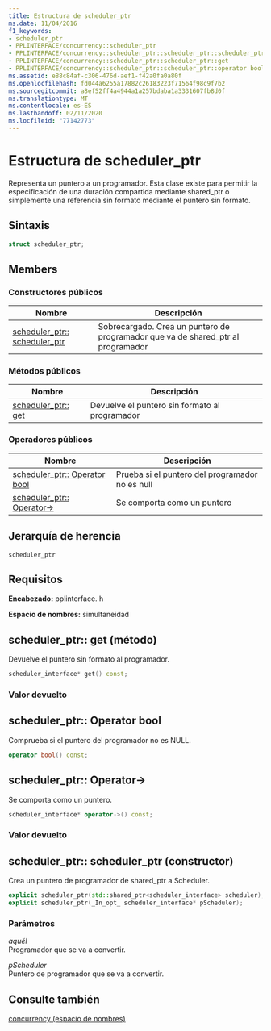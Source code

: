 ```yaml
---
title: Estructura de scheduler_ptr
ms.date: 11/04/2016
f1_keywords:
- scheduler_ptr
- PPLINTERFACE/concurrency::scheduler_ptr
- PPLINTERFACE/concurrency::scheduler_ptr::scheduler_ptr::scheduler_ptr
- PPLINTERFACE/concurrency::scheduler_ptr::scheduler_ptr::get
- PPLINTERFACE/concurrency::scheduler_ptr::scheduler_ptr::operator bool
ms.assetid: e88c84af-c306-476d-aef1-f42a0fa0a80f
ms.openlocfilehash: fd044a6255a17882c26183223f71564f98c9f7b2
ms.sourcegitcommit: a8ef52ff4a4944a1a257bdaba1a3331607fb8d0f
ms.translationtype: MT
ms.contentlocale: es-ES
ms.lasthandoff: 02/11/2020
ms.locfileid: "77142773"
---
```

# <a name="scheduler_ptr-structure"></a>Estructura de scheduler_ptr

Representa un puntero a un programador. Esta clase existe para permitir la especificación de una duración compartida mediante shared_ptr o simplemente una referencia sin formato mediante el puntero sin formato.

## <a name="syntax"></a>Sintaxis

```cpp
struct scheduler_ptr;
```

## <a name="members"></a>Members

### <a name="public-constructors"></a>Constructores públicos

|Nombre|Descripción|
|----------|-----------------|
|[scheduler_ptr:: scheduler_ptr](#ctor)|Sobrecargado. Crea un puntero de programador que va de shared_ptr al programador|

### <a name="public-methods"></a>Métodos públicos

|Nombre|Descripción|
|----------|-----------------|
|[scheduler_ptr:: get](#get)|Devuelve el puntero sin formato al programador|

### <a name="public-operators"></a>Operadores públicos

|Nombre|Descripción|
|----------|-----------------|
|[scheduler_ptr:: Operator bool](#operator_bool)|Prueba si el puntero del programador no es null|
|[scheduler_ptr:: Operator-&gt;](#operator_ptr)|Se comporta como un puntero|

## <a name="inheritance-hierarchy"></a>Jerarquía de herencia

`scheduler_ptr`

## <a name="requirements"></a>Requisitos

**Encabezado:** pplinterface. h

**Espacio de nombres:** simultaneidad

## <a name="get"></a>scheduler_ptr:: get (método)

Devuelve el puntero sin formato al programador.

```cpp
scheduler_interface* get() const;
```

### <a name="return-value"></a>Valor devuelto

## <a name="operator_bool"></a>scheduler_ptr:: Operator bool

Comprueba si el puntero del programador no es NULL.

```cpp
operator bool() const;
```

## <a name="operator_ptr"></a>scheduler_ptr:: Operator-&gt;

Se comporta como un puntero.

```cpp
scheduler_interface* operator->() const;
```

### <a name="return-value"></a>Valor devuelto

## <a name="ctor"></a>scheduler_ptr:: scheduler_ptr (constructor)

Crea un puntero de programador de shared_ptr a Scheduler.

```cpp
explicit scheduler_ptr(std::shared_ptr<scheduler_interface> scheduler);
explicit scheduler_ptr(_In_opt_ scheduler_interface* pScheduler);
```

### <a name="parameters"></a>Parámetros

*aquél*<br/>
Programador que se va a convertir.

*pScheduler*<br/>
Puntero de programador que se va a convertir.

## <a name="see-also"></a>Consulte también

[concurrency (espacio de nombres)](concurrency-namespace.md)
